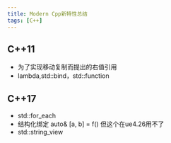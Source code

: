 ```yaml
---
title: Modern Cpp新特性总结
tags: [C++]
---
```

<!--truncate-->
## C++11
* 为了实现移动复制而提出的右值引用
* lambda,std::bind，std::function



## C++17
* std::for_each
* 结构化绑定 auto& [a, b] = f() 但这个在ue4.26用不了
* std::string_view